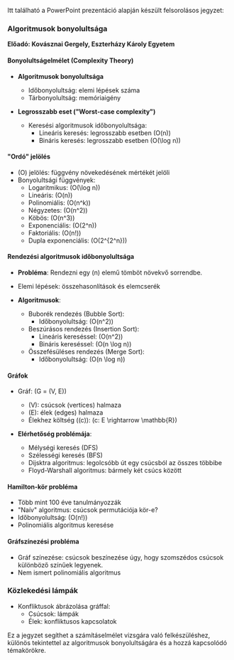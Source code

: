 Itt található a PowerPoint prezentáció alapján készült felsorolásos jegyzet:

### Algoritmusok bonyolultsága

**Előadó: Kovásznai Gergely, Eszterházy Károly Egyetem**

#### Bonyolultságelmélet (Complexity Theory)

- **Algoritmusok bonyolultsága**
  - Időbonyolultság: elemi lépések száma
  - Tárbonyolultság: memóriaigény

- **Legrosszabb eset ("Worst-case complexity")**
  - Keresési algoritmusok időbonyolultsága:
    - Lineáris keresés: legrosszabb esetben \(O(n)\)
    - Bináris keresés: legrosszabb esetben \(O(\log n)\)

#### "Ordó" jelölés

- \(O\) jelölés: függvény növekedésének mértékét jelöli
- Bonyolultsági függvények:
  - Logaritmikus: \(O(\log n)\)
  - Lineáris: \(O(n)\)
  - Polinomiális: \(O(n^k)\)
  - Négyzetes: \(O(n^2)\)
  - Köbös: \(O(n^3)\)
  - Exponenciális: \(O(2^n)\)
  - Faktoriális: \(O(n!)\)
  - Dupla exponenciális: \(O(2^{2^n})\)

#### Rendezési algoritmusok időbonyolultsága

- **Probléma**: Rendezni egy \(n\) elemű tömböt növekvő sorrendbe.
- Elemi lépések: összehasonlítások és elemcserék

- **Algoritmusok**:
  - Buborék rendezés (Bubble Sort):
    - Időbonyolultság: \(O(n^2)\)
  - Beszúrásos rendezés (Insertion Sort):
    - Lineáris kereséssel: \(O(n^2)\)
    - Bináris kereséssel: \(O(n \log n)\)
  - Összefésüléses rendezés (Merge Sort):
    - Időbonyolultság: \(O(n \log n)\)

#### Gráfok

- Gráf: \(G = (V, E)\)
  - \(V\): csúcsok (vertices) halmaza
  - \(E\): élek (edges) halmaza
  - Élekhez költség (\(c\)): \(c: E \rightarrow \mathbb{R}\)

- **Elérhetőség problémája**:
  - Mélységi keresés (DFS)
  - Szélességi keresés (BFS)
  - Dijsktra algoritmus: legolcsóbb út egy csúcsból az összes többibe
  - Floyd-Warshall algoritmus: bármely két csúcs között

#### Hamilton-kör probléma

- Több mint 100 éve tanulmányozzák
- "Naív" algoritmus: csúcsok permutációja kör-e?
- Időbonyolultság: \(O(n!)\)
- Polinomiális algoritmus keresése

#### Gráfszínezési probléma

- Gráf színezése: csúcsok beszínezése úgy, hogy szomszédos csúcsok különböző színűek legyenek.
- Nem ismert polinomiális algoritmus

### Közlekedési lámpák

- Konfliktusok ábrázolása gráffal:
  - Csúcsok: lámpák
  - Élek: konfliktusos kapcsolatok

Ez a jegyzet segíthet a számításelmélet vizsgára való felkészüléshez, különös tekintettel az algoritmusok bonyolultságára és a hozzá kapcsolódó témakörökre.